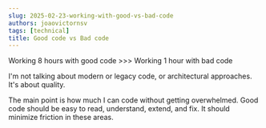 ```yaml
---
slug: 2025-02-23-working-with-good-vs-bad-code
authors: joaovictornsv
tags: [technical]
title: Good code vs Bad code
---
```


Working 8 hours with good code >>> Working 1 hour with bad code

I'm not talking about modern or legacy code, or architectural approaches. It's about quality.

<!-- truncate -->

The main point is how much I can code without getting overwhelmed. Good code should be easy to read, understand, extend, and fix. It should minimize friction in these areas. 